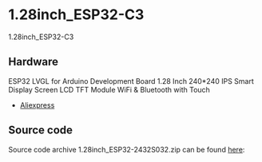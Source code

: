# 1.28inch_ESP32-C3
1.28inch_ESP32-C3

## Hardware

ESP32 LVGL for Arduino Development Board 1.28 Inch 240*240 IPS Smart Display Screen LCD TFT Module WiFi & Bluetooth with Touch
 * [Aliexpress](https://www.aliexpress.com/item/1005005561489118.html)

## Source code
Source code archive 1.28inch_ESP32-2432S032.zip can be found [here](http://pan.jczn1688.com/1/ESP32%20module): 
